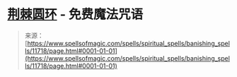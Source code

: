 <!--yml

category: 未分类

date: 2024-06-12 18:49:08

-->

# [荆棘圆环](https://www.spellsofmagic.com/spells/spiritual_spells/banishing_spells/11718/page.html#0001-01-01) - 免费魔法咒语

> 来源：[https://www.spellsofmagic.com/spells/spiritual_spells/banishing_spells/11718/page.html#0001-01-01](https://www.spellsofmagic.com/spells/spiritual_spells/banishing_spells/11718/page.html#0001-01-01)
